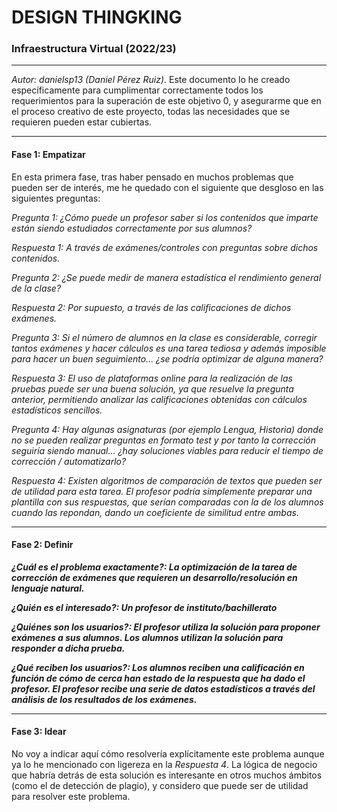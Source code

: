 # DESIGN THINGKING



### Infraestructura Virtual (2022/23)

****

*Autor: danielsp13 (Daniel Pérez Ruiz)*. Este documento lo he creado específicamente para cumplimentar correctamente todos los requerimientos para la superación de este objetivo 0, y asegurarme que en el proceso creativo de este proyecto, todas las necesidades que se requieren pueden estar cubiertas.

****

#### Fase 1: Empatizar

En esta primera fase, tras haber pensado en muchos problemas que pueden ser de interés, me he quedado con el siguiente que desgloso en las siguientes preguntas:

*Pregunta 1: ¿Cómo puede un profesor saber si los contenidos que imparte están siendo estudiados correctamente por sus alumnos?*

*Respuesta 1: A través de exámenes/controles con preguntas sobre dichos contenidos.*



*Pregunta 2: ¿Se puede medir de manera estadística el rendimiento general de la clase?*

*Respuesta 2: Por supuesto, a través de las calificaciones de dichos exámenes.*



*Pregunta 3: Si el número de alumnos en la clase es considerable, corregir tantos exámenes y hacer cálculos es una tarea tediosa y además imposible para hacer un buen seguimiento... ¿se podría optimizar de alguna manera?*

*Respuesta 3: El uso de plataformas online para la realización de las pruebas puede ser una buena solución, ya que resuelve la pregunta anterior, permitiendo analizar las calificaciones obtenidas con cálculos estadísticos sencillos.*



*Pregunta 4: Hay algunas asignaturas (por ejemplo Lengua, Historia) donde no se pueden realizar preguntas en formato test y por tanto la corrección seguiría siendo manual... ¿hay soluciones viables para reducir el tiempo de corrección / automatizarlo?*

*Respuesta 4: Existen algoritmos de comparación de textos que pueden ser de utilidad para esta tarea. El profesor podría simplemente preparar una plantilla con sus respuestas, que serían comparadas con la de los alumnos cuando las repondan, dando un coeficiente de similitud entre ambas.*

****

#### Fase 2: Definir

***¿Cuál es el problema exactamente?: La optimización de la tarea de corrección de exámenes que requieren un desarrollo/resolución en lenguaje natural.***

***¿Quién es el interesado?: Un profesor de instituto/bachillerato***

***¿Quiénes son los usuarios?: El profesor utiliza la solución para proponer exámenes a sus alumnos. Los alumnos utilizan la solución para responder a  dicha prueba.***

***¿Qué reciben los usuarios?: Los alumnos reciben una calificación en función de cómo de cerca han estado de la respuesta que ha dado el profesor. El profesor recibe una serie de datos estadísticos a través del análisis de los resultados de los exámenes.***

****

#### Fase 3: Idear

No voy a indicar aquí cómo resolvería explícitamente este problema aunque ya lo he mencionado con ligereza en la *Respuesta 4*. La lógica de negocio que habría detrás de esta solución es interesante en otros muchos ámbitos (como el de detección de plagio), y considero que puede ser de utilidad para resolver este problema.

